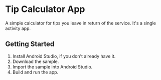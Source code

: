 Tip Calculator App
==================
A simple calculator for tips you leave in return of the service.
It's a single activity app.


Getting Started
---------------

1.  Install Android Studio, if you don't already have it.
2.  Download the sample.
3.  Import the sample into Android Studio.
4.  Build and run the app.
